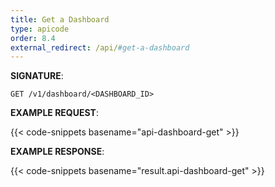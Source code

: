```yaml
---
title: Get a Dashboard
type: apicode
order: 8.4
external_redirect: /api/#get-a-dashboard
---
```



**SIGNATURE**:

`GET /v1/dashboard/<DASHBOARD_ID>`

**EXAMPLE REQUEST**:

{{< code-snippets basename="api-dashboard-get" >}}

**EXAMPLE RESPONSE**:

{{< code-snippets basename="result.api-dashboard-get" >}}
